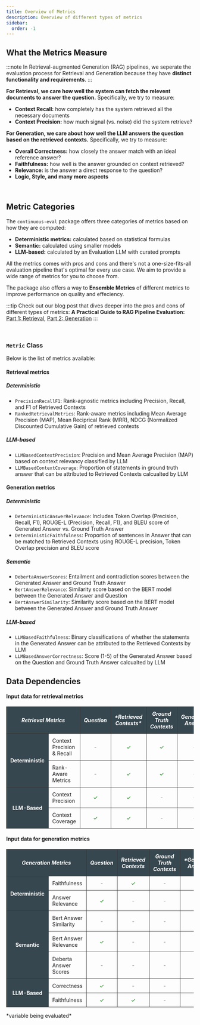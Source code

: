 ```yaml
---
title: Overview of Metrics
description: Overview of different types of metrics
sidebar:
  order: -1
---
```


## What the Metrics Measure

:::note
In Retrieval-augmented Generation (RAG) pipelines, we seperate the evaluation process for Retrieval and Generation because they have **distinct functionality and requirements**.
:::

**For Retrieval, we care how well the system can fetch the relevent documents to answer the question.** Specifically, we try to measure:

- **Context Recall:** how completely has the system retrieved all the necessary documents
- **Context Precision:** how much signal (vs. noise) did the system retrieve?

**For Generation, we care about how well the LLM answers the question based on the retrieved contexts.** Specifically, we try to measure:

- **Overall Correctness:** how closely the answer match with an ideal reference answer?
- **Faithfulness:** how well is the answer grounded on context retrieved?
- **Relevance:** is the answer a direct response to the question?
- **Logic, Style, and many more aspects**

<br>

## Metric Categories

The `continuous-eval` package offers three categories of metrics based on how they are computed:

- **Deterministic metrics:** calculated based on statistical formulas
- **Semantic:** calculated using smaller models
- **LLM-based:** calculated by an Evaluation LLM with curated prompts

All the metrics comes with pros and cons and there's not a one-size-fits-all evaluation pipeline that's optimal for every use case. We aim to provide a wide range of metrics for you to choose from.

The package also offers a way to **Ensemble Metrics** of different metrics to improve performance on quality and effeciency.

:::tip
Check out our blog post that dives deeper into the pros and cons of different types of metrics:
**A Practical Guide to RAG Pipeline Evaluation:** [Part 1: Retrieval](https://medium.com/relari/a-practical-guide-to-rag-pipeline-evaluation-part-1-27a472b09893), [Part 2: Generation](https://medium.com/relari/a-practical-guide-to-rag-evaluation-part-2-generation-c79b1bde0f5d)
:::

<br>

### `Metric` Class 

Below is the list of metrics available:
#### Retrieval metrics

##### Deterministic

- `PrecisionRecallF1`: Rank-agnostic metrics including Precision, Recall, and F1 of Retrieved Contexts
- `RankedRetrievalMetrics`: Rank-aware metrics including Mean Average Precision (MAP), Mean Reciprical Rank (MRR), NDCG (Normalized Discounted Cumulative Gain) of retrieved contexts

##### LLM-based

- `LLMBasedContextPrecision`: Precision and Mean Average Precision (MAP) based on context relevancy classified by LLM
- `LLMBasedContextCoverage`: Proportion of statements in ground truth answer that can be attributed to Retrieved Contexts calcualted by LLM

#### Generation metrics

##### Deterministic

- `DeterministicAnswerRelevance`: Includes Token Overlap (Precision, Recall, F1), ROUGE-L (Precision, Recall, F1), and BLEU score of Generated Answer vs. Ground Truth Answer
- `DeterministicFaithfulness`: Proportion of sentences in Answer that can be matched to Retrieved Contexts using ROUGE-L precision, Token Overlap precision and BLEU score

##### Semantic

- `DebertaAnswerScores`: Entailment and contradiction scores between the Generated Answer and Ground Truth Answer
- `BertAnswerRelevance`: Similarity score based on the BERT model between the Generated Answer and Question
- `BertAnswerSimilarity`: Similarity score based on the BERT model between the Generated Answer and Ground Truth Answer

##### LLM-based

- `LLMBasedFaithfulness`: Binary classifications of whether the statements in the Generated Answer can be attributed to the Retrieved Contexts by LLM
- `LLMBasedAnswerCorrectness`: Score (1-5) of the Generated Answer based on the Question and Ground Truth Answer calcualted by LLM


## Data Dependencies

<style>
  table {
    border-collapse: collapse;
    font-size: 14px;
    width: 100%; /* Optional: Adjust width as needed */
    table-layout: fixed; /* Optional: For equal column width */
  }

  th, td {
    padding: 10px;
    border: 1px solid #333; /* Darker border color */
  }

  th {
    background-color: #37474F; /* Soft dark blue-grey for headers */
    color: white; /* White text for contrast */
    font-weight: bold;
  }

  tr {
    background-color: transparent
  }

  .header-row {
    background-color: #007BFF; /* Deep blue for main headers */
    color: white;
    text-align: center;
  }

  .sub-header {
    background-color: #6c757d; /* Darker grey for sub-headers */
    color: white; /* White text for sub-headers */
    font-style: italic;
  }

  .check {
    text-align: center; /* Centering checkmark */
  }
  
  .check::before {
    content: '\2713'; /* Unicode for checkmark */
    color: green; /* Checkmark color */
  }

  .grey {
    text-align: center;
  }

  .grey::before {
    content: '-'; /* Unicode for checkmark */
    color: grey; /* Checkmark color */
  }

</style>

#### Input data for retrieval metrics

<table>

  <tr class="sub-header">
    <th colspan="2">Retrieval Metrics</th>
    <th>Question</th>
    <th>*Retrieved Contexts*</th>
    <th>Ground Truth Contexts</th>
    <th>Generated Answer</th>
    <th>Ground Truth Answers</th>
  </tr>
    <tr>
    <th rowspan="2">Deterministic</th>
    <td>Context Precision & Recall</td>
    <td class = "grey"></td>
    <td class = "check"></td>
    <td class = "check"></td>
    <td class = "grey"></td>
    <td class = "grey"></td>
  </tr>
  <tr>
    <td>Rank-Aware Metrics</td>
    <td class = "grey"></td>
    <td class = "check"></td>
    <td class = "check"></td>
    <td class = "grey"></td>
    <td class = "grey"></td>
  </tr>
  <tr>
    <th rowspan="2">LLM-Based</th>
    <td>Context Precision</td>
    <td class = "check"></td>
    <td class = "check"></td>
    <td class = "grey"></td>
    <td class = "grey"></td>
    <td class = "grey"></td>
  </tr>
  <tr>
    <td>Context Coverage</td>
    <td class = "check"></td>
    <td class = "check"></td>
    <td class = "grey"></td>
    <td class = "grey"></td>
    <td class = "check"></td>
  </tr>
</table>

#### Input data for generation metrics


<table>
  <tr class="sub-header">
    <th colspan="2">Generation Metrics</th>
    <th>Question</th>
    <th>Retrieved Contexts</th>
    <th>Ground Truth Contexts</th>
    <th>*Generated Answer*</th>
    <th>Ground Truth Answers</th>
  </tr>
  <tr>
    <tr>
    <th rowspan="2">Deterministic</th>
    <td>Faithfulness</td>
    <td class = "grey"></td>
    <td class = "check"></td>
    <td class = "grey"></td>
    <td class = "check"></td>
    <td class = "grey"></td>
  </tr>
  <tr>
    <td>Answer Relevance</td>
    <td class = "check"></td>
    <td class = "grey"></td>
    <td class = "grey"></td>
    <td class = "check"></td>
    <td class = "grey"></td>
  </tr>
  <tr>
  <th rowspan="3">Semantic</th>
    <td>Bert Answer Similarity</td>
    <td class = "grey"></td>
    <td class = "grey"></td>
    <td class = "grey"></td>
    <td class = "check"></td>
    <td class = "check"></td>
  </tr>
    <tr>
  <td>Bert Answer Relevance</td>
    <td class = "check"></td>
    <td class = "grey"></td>
    <td class = "grey"></td>
    <td class = "check"></td>
    <td class = "grey"></td>
  </tr>
  <tr>
    <td>Deberta Answer Scores</td>
    <td class = "grey"></td>
    <td class = "grey"></td>
    <td class = "grey"></td>
    <td class = "check"></td>
    <td class = "check"></td>
  </tr>
  <tr>
    <th rowspan="2">LLM-Based</th>
    <td>Correctness</td>
    <td class = "check"></td>
    <td class = "grey"></td>
    <td class = "grey"></td>
    <td class = "check"></td>
    <td class = "check"></td>
  </tr>
  <tr>
    <td>Faithfulness</td>
    <td class = "check"></td>
    <td class = "check"></td>
    <td class = "grey"></td>
    <td class = "check"></td>
    <td class = "grey"></td>
  </tr>


</table>

\*variable being evaluated\*